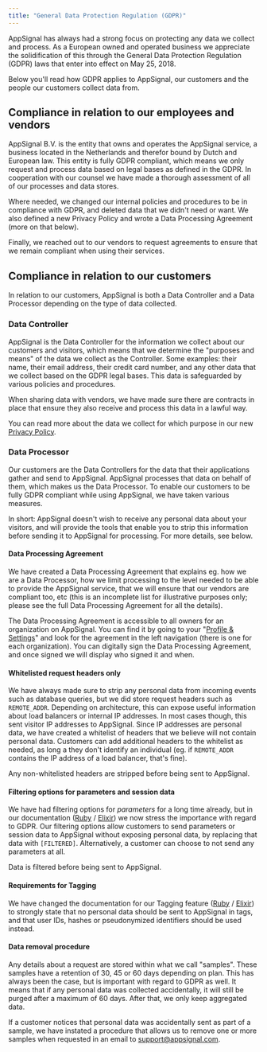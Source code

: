 ```yaml
---
title: "General Data Protection Regulation (GDPR)"
---
```


AppSignal has always had a strong focus on protecting any data we collect and process. As a European owned and operated business we appreciate the solidification of this through the General Data Protection Regulation (GDPR) laws that enter into effect on May 25, 2018.

Below you'll read how GDPR applies to AppSignal, our customers and the people our customers collect data from.

## Compliance in relation to our employees and vendors

AppSignal B.V. is the entity that owns and operates the AppSignal service, a business located in the Netherlands and therefor bound by Dutch and European law. This entity is fully GDPR compliant, which means we only request and process data based on legal bases as defined in the GDPR. In cooperation with our counsel we have made a thorough assessment of all of our processes and data stores.

Where needed, we changed our internal policies and procedures to be in compliance with GDPR, and deleted data that we didn't need or want. We also defined a new Privacy Policy and wrote a Data Processing Agreement (more on that below).

Finally, we reached out to our vendors to request agreements to ensure that we remain compliant when using their services.

## Compliance in relation to our customers

In relation to our customers, AppSignal is both a Data Controller and a Data Processor depending on the type of data collected.

### Data Controller

AppSignal is the Data Controller for the information we collect about our customers and visitors, which means that we determine the "purposes and means" of the data we collect as the Controller. Some examples: their name, their email address, their credit card number, and any other data that we collect based on the GDPR legal bases. This data is safeguarded by various policies and procedures.

When sharing data with vendors, we have made sure there are contracts in place that ensure they also receive and process this data in a lawful way.

You can read more about the data we collect for which purpose in our new [Privacy Policy](https://appsignal.com/privacy-policy).

### Data Processor

Our customers are the Data Controllers for the data that their applications gather and send to AppSignal. AppSignal processes that data on behalf of them, which makes us the Data Processor. To enable our customers to be fully GDPR compliant while using AppSignal, we have taken various measures.

In short: AppSignal doesn't wish to receive any personal data about your visitors, and will provide the tools that enable you to strip this information before sending it to AppSignal for processing. For more details, see below.

#### Data Processing Agreement

We have created a Data Processing Agreement that explains eg. how we are a Data Processor, how we limit processing to the level needed to be able to provide the AppSignal service, that we will ensure that our vendors are compliant too, etc (this is an incomplete list for illustrative purposes only; please see the full Data Processing Agreement for all the details).

The Data Processing Agreement is accessible to all owners for an organization on AppSignal. You can find it by going to your "[Profile & Settings](https://appsignal.com/users/edit)" and look for the agreement in the left navigation (there is one for each organization). You can digitally sign the Data Processing Agreement, and once signed we will display who signed it and when.

#### Whitelisted request headers only

We have always made sure to strip any personal data from incoming events such as database queries, but we did store request headers such as `REMOTE_ADDR`. Depending on architecture, this can expose useful information about load balancers or internal IP addresses. In most cases though, this sent visitor IP addresses to AppSignal. Since IP addresses are personal data, we have created a whitelist of headers that we believe will not contain personal data. Customers can add additional headers to the whitelist as needed, as long a they don't identify an individual (eg. if `REMOTE_ADDR` contains the IP address of a load balancer, that's fine).

Any non-whitelisted headers are stripped before being sent to AppSignal.

#### Filtering options for parameters and session data

We have had filtering options for _parameters_ for a long time already, but in our documentation ([Ruby](/ruby/configuration/parameter-filtering.html) / [Elixir](/elixir/configuration/parameter-filtering.html)) we now stress the importance with regard to GDPR. Our filtering options allow customers to send parameters or session data to AppSignal without exposing personal data, by replacing that data with `[FILTERED]`. Alternatively, a customer can choose to not send any parameters at all.

Data is filtered before being sent to AppSignal.

#### Requirements for Tagging

We have changed the documentation for our Tagging feature ([Ruby](/ruby/instrumentation/tagging.html) / [Elixir](/elixir/instrumentation/tagging.html)) to strongly state that no personal data should be sent to AppSignal in tags, and that user IDs, hashes or pseudonymized identifiers should be used instead.

#### Data removal procedure

Any details about a request are stored within what we call "samples". These samples have a retention of 30, 45 or 60 days depending on plan. This has always been the case, but is important with regard to GDPR as well. It means that if any personal data was collected accidentally, it will still be purged after a maximum of 60 days. After that, we only keep aggregated data.

If a customer notices that personal data was accidentally sent as part of a sample, we have instated a procedure that allows us to remove one or more samples when requested in an email to support@appsignal.com.
